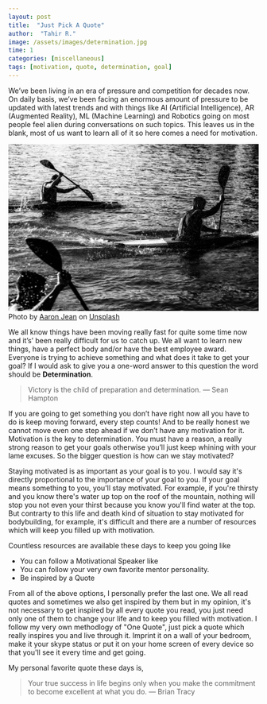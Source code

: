 ```yaml
---
layout: post
title:  "Just Pick A Quote"
author:  "Tahir R."
image: /assets/images/determination.jpg
time: 1
categories: [miscellaneous]
tags: [motivation, quote, determination, goal]
---
```


We’ve been living in an era of pressure and competition for decades now. On daily basis, we’ve been facing an enormous amount of pressure to be updated with latest trends and with things like AI (Artificial Intelligence), AR (Augmented Reality), ML (Machine Learning) and Robotics going on most people feel alien during conversations on such topics. This leaves us in the blank, most of us want to learn all of it so here comes a need for motivation.

![determination](/assets/images/determination.jpg)
Photo by [Aaron Jean](https://unsplash.com/@aaronjean) on [Unsplash](https://unsplash.com)

We all know things have been moving really fast for quite some time now and it’s’ been really difficult for us to catch up. We all want to learn new things, have a perfect body and/or have the best employee award. Everyone is trying to achieve something and what does it take to get your goal? If I would ask to give you a one-word answer to this question the word should be **Determination**.

> Victory is the child of preparation and determination. — Sean Hampton

If you are going to get something you don’t have right now all you have to do is keep moving forward, every step counts! And to be really honest we cannot move even one step ahead if we don’t have any motivation for it. Motivation is the key to determination. You must have a reason, a really strong reason to get your goals otherwise you’ll just keep whining with your lame excuses. So the bigger question is how can we stay motivated?

Staying motivated is as important as your goal is to you. I would say it's directly proportional to the importance of your goal to you. If your goal means something to you, you'll stay motivated. For example, if you're thirsty and you know there's water up top on the roof of the mountain, nothing will stop you not even your thirst because you know you'll find water at the top. But contrarty to this life and death kind of situation to stay motivated for bodybuilding, for example, it's difficult and there are a number of resources which will keep you filled up with motivation.

Countless resources are available these days to keep you going like
- You can follow a Motivational Speaker like 
- You can follow your very own favorite mentor personality.
- Be inspired by a Quote

From all of the above options, I personally prefer the last one. We all read quotes and sometimes we also get inspired by them but in my opinion, it's not necessary to get inspired by all every quote you read, you just need only one of them to change your life and to keep you filled with motivation. I follow my very own methodlogy of "One Quote", just pick a quote which really inspires you and live through it. Imprint it on a wall of your bedroom, make it your skype status or put it on your home screen of every device so that you'll see it every time and get going.

My personal favorite quote these days is,

> Your true success in life begins only when you make the commitment to become excellent at what you do. — Brian Tracy

